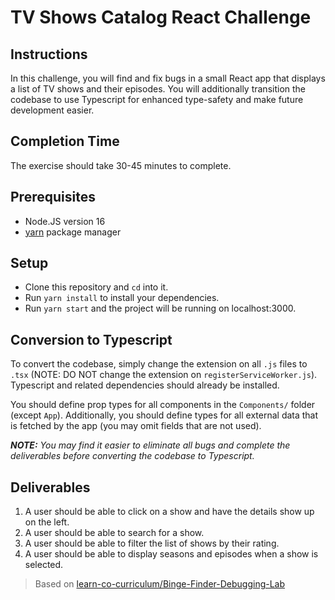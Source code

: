 # TV Shows Catalog React Challenge

## Instructions

In this challenge, you will find and fix bugs in a small React app that displays a list of TV shows and their episodes. You will additionally transition the codebase to use Typescript for enhanced type-safety and make future development easier.

## Completion Time
The exercise should take 30-45 minutes to complete.

## Prerequisites
* Node.JS version 16
* [yarn](https://yarnpkg.com/) package manager

## Setup

* Clone this repository and `cd` into it.
* Run `yarn install` to install your dependencies.
* Run `yarn start` and the project will be running on localhost:3000.

## Conversion to Typescript

To convert the codebase, simply change the extension on all `.js` files to `.tsx` (NOTE: DO NOT change the extension on `registerServiceWorker.js`). Typescript and related dependencies should already be installed.

You should define prop types for all components in the `Components/` folder (except `App`). Additionally, you should define types for all external data that is fetched by the app (you may omit fields that are not used).

_**NOTE:** You may find it easier to eliminate all bugs and complete the deliverables before converting the codebase to Typescript._

## Deliverables

1. A user should be able to click on a show and have the details show up on the left.
2. A user should be able to search for a show.
3. A user should be able to filter the list of shows by their rating.
4. A user should be able to display seasons and episodes when a show is selected.

> Based on [learn-co-curriculum/Binge-Finder-Debugging-Lab](https://github.com/learn-co-curriculum/Binge-Finder-Debugging-Lab/tree/master)